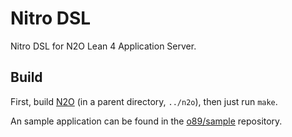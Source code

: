 # Nitro DSL

Nitro DSL for N2O Lean 4 Application Server.

## Build

First, build [N2O](https://github.com/o89/n2o) (in a parent directory, `../n2o`), then just run `make`.

An sample application can be found in the [o89/sample](https://github.com/o89/sample) repository.
